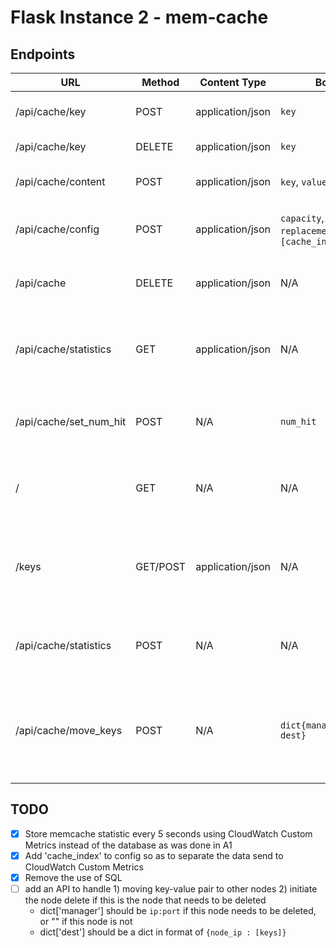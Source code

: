 # Flask Instance 2 - mem-cache

## Endpoints

URL                      |  Method  | Content Type        | Body                                               | Note
-------------------------|----------|---------------------|----------------------------------------------------|-----------------------------
/api/cache/key           | POST     | application/json    | `key`                                              | GET a value for a key
/api/cache/key           | DELETE   | application/json    | `key`                                              | invalidate a key
/api/cache/content       | POST     | application/json    | `key`, `value`                                     | PUT a key value pair
/api/cache/config        | POST     | application/json    | `capacity`, `replacement_policy`, `[cache_index]`  | set the mem-cache config
/api/cache 	             | DELETE   | application/json    | N/A                                                | clear the mem-cache content
/api/cache/statistics    | GET      | application/json    | N/A                                                | legacy code, returns statistics in json format
/api/cache/set_num_hit   | POST     | N/A                 | `num_hit`                                          | legacy code, should not be used
/                        | GET      | N/A                 | N/A                                                | for testing only: home page
/keys                    | GET/POST | application/json    | N/A                                                | for testing only: returns a list of keys in cache
/api/cache/statistics    | POST     | N/A                 | N/A                                                | for testing only: cache info page
/api/cache/move_keys     | POST     | N/A                 | `dict{manager, dest}`                              | for key moving while change pool size, and to do node remove
                             

## TODO
- [x] Store memcache statistic every 5 seconds using CloudWatch Custom Metrics instead of the database as was done in A1
- [x] Add 'cache_index' to config so as to separate the data send to CloudWatch Custom Metrics
- [x] Remove the use of SQL
- [ ] add an API to handle 1) moving key-value pair to other nodes 2) initiate the node delete if this is the node that needs to be deleted
  - dict['manager'] should be `ip:port` if this node needs to be deleted, or "" if this node is not
  - dict['dest'] should be a dict in format of `{node_ip : [keys]}`
